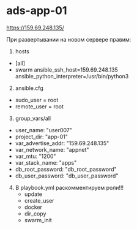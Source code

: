 # ads-app-01

https://159.69.248.135/

При развертывании на новом сервере правим:
1. hosts
- [all]
- swarm ansible_ssh_host=159.69.248.135 ansible_python_interpreter=/usr/bin/python3
2. ansible.cfg
- sudo_user      = root
- remote_user    = root
3. group_vars/all
- user_name: "user007"
- project_dir: "app-01"
- var_advertise_addr: "159.69.248.135"
- var_network_name: "appnet"
- var_mtu: "1200"
- var_stack_name: "apps"
- db_root_password: "db_root_password"
- db_user_password: "db_user_password"
4. В playbook.yml раскомментируем роли!!!
      - update
      - create_user
      - docker
      - dir_copy
      - swarm_init
